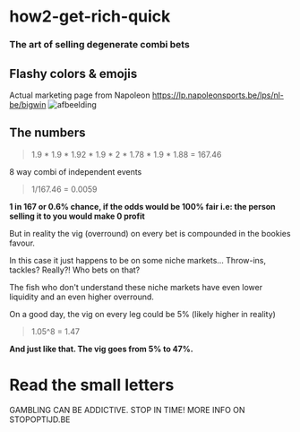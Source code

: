 # how2-get-rich-quick
### The art of selling degenerate combi bets

## Flashy colors & emojis 
Actual marketing page from Napoleon https://lp.napoleonsports.be/lps/nl-be/bigwin
![afbeelding](https://github.com/user-attachments/assets/6707d2ec-575c-4527-bad0-6e8a777c5d5e)

## The numbers

> 1.9 * 1.9 * 1.92 * 1.9 * 2 * 1.78 * 1.9 * 1.88 = 167.46

8 way combi of independent events

> 1/167.46 = 0.0059

**1 in 167 or 0.6% chance, if the odds would be 100% fair i.e: the person selling it to you would make 0 profit**

But in reality the vig (overround) on every bet is compounded in the bookies favour.

In this case it just happens to be on some niche markets... Throw-ins, tackles? Really?! Who bets on that?

The fish who don't understand these niche markets have even lower liquidity and an even higher overround.

On a good day, the vig on every leg could be 5% (likely higher in reality)

> 1.05^8 = 1.47

**And just like that. The vig goes from 5% to 47%.**

# Read the small letters
GAMBLING CAN BE ADDICTIVE. STOP IN TIME! MORE INFO ON STOPOPTIJD.BE


